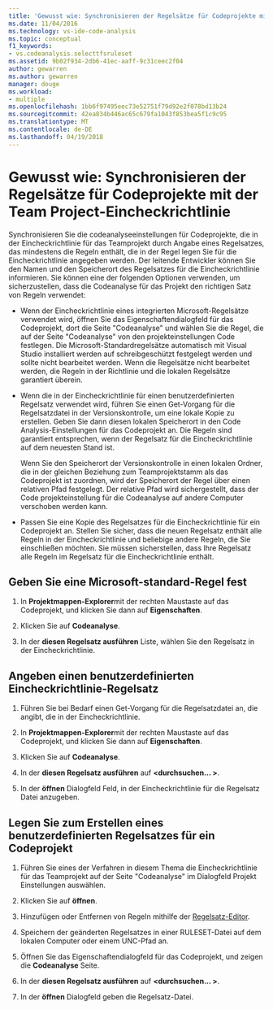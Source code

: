 ```yaml
---
title: 'Gewusst wie: Synchronisieren der Regelsätze für Codeprojekte mit der Team Project-Eincheckrichtlinie'
ms.date: 11/04/2016
ms.technology: vs-ide-code-analysis
ms.topic: conceptual
f1_keywords:
- vs.codeanalysis.selecttfsruleset
ms.assetid: 9b02f934-2db6-41ec-aaff-9c31ceec2f04
author: gewarren
ms.author: gewarren
manager: douge
ms.workload:
- multiple
ms.openlocfilehash: 1bb6f97495eec73e52751f79d92e2f078bd13b24
ms.sourcegitcommit: 42ea834b446ac65c679fa1043f853bea5f1c9c95
ms.translationtype: MT
ms.contentlocale: de-DE
ms.lasthandoff: 04/19/2018
---
```

# <a name="how-to-synchronize-code-project-rule-sets-with-team-project-check-in-policy"></a>Gewusst wie: Synchronisieren der Regelsätze für Codeprojekte mit der Team Project-Eincheckrichtlinie

Synchronisieren Sie die codeanalyseeinstellungen für Codeprojekte, die in der Eincheckrichtlinie für das Teamprojekt durch Angabe eines Regelsatzes, das mindestens die Regeln enthält, die in der Regel legen Sie für die Eincheckrichtlinie angegeben werden. Der leitende Entwickler können Sie den Namen und den Speicherort des Regelsatzes für die Eincheckrichtlinie informieren. Sie können eine der folgenden Optionen verwenden, um sicherzustellen, dass die Codeanalyse für das Projekt den richtigen Satz von Regeln verwendet:

-   Wenn der Eincheckrichtlinie eines integrierten Microsoft-Regelsätze verwendet wird, öffnen Sie das Eigenschaftendialogfeld für das Codeprojekt, dort die Seite "Codeanalyse" und wählen Sie die Regel, die auf der Seite "Codeanalyse" von den projekteinstellungen Code festlegen. Die Microsoft-Standardregelsätze automatisch mit Visual Studio installiert werden auf schreibgeschützt festgelegt werden und sollte nicht bearbeitet werden. Wenn die Regelsätze nicht bearbeitet werden, die Regeln in der Richtlinie und die lokalen Regelsätze garantiert überein.

-   Wenn die in der Eincheckrichtlinie für einen benutzerdefinierten Regelsatz verwendet wird, führen Sie einen Get-Vorgang für die Regelsatzdatei in der Versionskontrolle, um eine lokale Kopie zu erstellen. Geben Sie dann diesen lokalen Speicherort in den Code Analysis-Einstellungen für das Codeprojekt an. Die Regeln sind garantiert entsprechen, wenn der Regelsatz für die Eincheckrichtlinie auf dem neuesten Stand ist.

     Wenn Sie den Speicherort der Versionskontrolle in einen lokalen Ordner, die in der gleichen Beziehung zum Teamprojektstamm als das Codeprojekt ist zuordnen, wird der Speicherort der Regel über einen relativen Pfad festgelegt. Der relative Pfad wird sichergestellt, dass der Code projekteinstellung für die Codeanalyse auf andere Computer verschoben werden kann.

-   Passen Sie eine Kopie des Regelsatzes für die Eincheckrichtlinie für ein Codeprojekt an. Stellen Sie sicher, dass die neuen Regelsatz enthält alle Regeln in der Eincheckrichtlinie und beliebige andere Regeln, die Sie einschließen möchten. Sie müssen sicherstellen, dass Ihre Regelsatz alle Regeln im Regelsatz für die Eincheckrichtlinie enthält.

## <a name="to-specify-a-microsoft-standard-rule-set"></a>Geben Sie eine Microsoft-standard-Regel fest

1.  In **Projektmappen-Explorer**mit der rechten Maustaste auf das Codeprojekt, und klicken Sie dann auf **Eigenschaften**.

2.  Klicken Sie auf **Codeanalyse**.

3.  In der **diesen Regelsatz ausführen** Liste, wählen Sie den Regelsatz in der Eincheckrichtlinie.

## <a name="to-specify-a-custom-check-in-policy-rule-set"></a>Angeben einen benutzerdefinierten Eincheckrichtlinie-Regelsatz

1.  Führen Sie bei Bedarf einen Get-Vorgang für die Regelsatzdatei an, die angibt, die in der Eincheckrichtlinie.

2.  In **Projektmappen-Explorer**mit der rechten Maustaste auf das Codeprojekt, und klicken Sie dann auf **Eigenschaften**.

3.  Klicken Sie auf **Codeanalyse**.

4.  In der **diesen Regelsatz ausführen** auf  **\<durchsuchen... >**.

5.  In der **öffnen** Dialogfeld Feld, in der Eincheckrichtlinie für die Regelsatz Datei anzugeben.

## <a name="to-create-a-custom-rule-set-for-a-code-project"></a>Legen Sie zum Erstellen eines benutzerdefinierten Regelsatzes für ein Codeprojekt

1.  Führen Sie eines der Verfahren in diesem Thema die Eincheckrichtlinie für das Teamprojekt auf der Seite "Codeanalyse" im Dialogfeld Projekt Einstellungen auswählen.

2.  Klicken Sie auf **öffnen**.

3.  Hinzufügen oder Entfernen von Regeln mithilfe der [Regelsatz-Editor](../code-quality/working-in-the-code-analysis-rule-set-editor.md).

4.  Speichern der geänderten Regelsatzes in einer RULESET-Datei auf dem lokalen Computer oder einem UNC-Pfad an.

5.  Öffnen Sie das Eigenschaftendialogfeld für das Codeprojekt, und zeigen die **Codeanalyse** Seite.

6.  In der **diesen Regelsatz ausführen** auf  **\<durchsuchen... >**.

7.  In der **öffnen** Dialogfeld geben die Regelsatz-Datei.